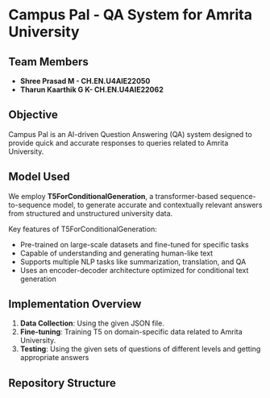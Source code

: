 # Campus Pal - QA System for Amrita University

## Team Members
- **Shree Prasad M - CH.EN.U4AIE22050**
- **Tharun Kaarthik G K- CH.EN.U4AIE22062**

## Objective
Campus Pal is an AI-driven Question Answering (QA) system designed to provide quick and accurate responses to queries related to Amrita University.

## Model Used
We employ **T5ForConditionalGeneration**, a transformer-based sequence-to-sequence model, to generate accurate and contextually relevant answers from structured and unstructured university data.

Key features of T5ForConditionalGeneration:
- Pre-trained on large-scale datasets and fine-tuned for specific tasks
- Capable of understanding and generating human-like text
- Supports multiple NLP tasks like summarization, translation, and QA
- Uses an encoder-decoder architecture optimized for conditional text generation

## Implementation Overview
1. **Data Collection**: Using the given JSON file.
2. **Fine-tuning**: Training T5 on domain-specific data related to Amrita University.
3. **Testing**: Using the given sets of questions of different levels and getting appropriate answers

## Repository Structure


